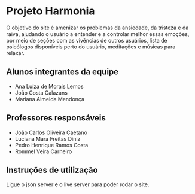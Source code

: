 # Projeto Harmonia

O objetivo do site é amenizar os problemas da ansiedade, da tristeza e da raiva, ajudando o usuário a entender e a controlar melhor essas emoções, por meio de seções com as vivências de outros usuários, lista de psicólogos disponíveis perto do usuário, meditações e músicas para relaxar.

## Alunos integrantes da equipe

* Ana Luíza de Morais Lemos
* João Costa Calazans
* Mariana Almeida Mendonça

## Professores responsáveis

* João Carlos Oliveira Caetano
* Luciana Mara Freitas Diniz
* Pedro Henrique Ramos Costa
* Rommel Veira Carneiro

## Instruções de utilização

Ligue o json server e o live server para poder rodar o site.

